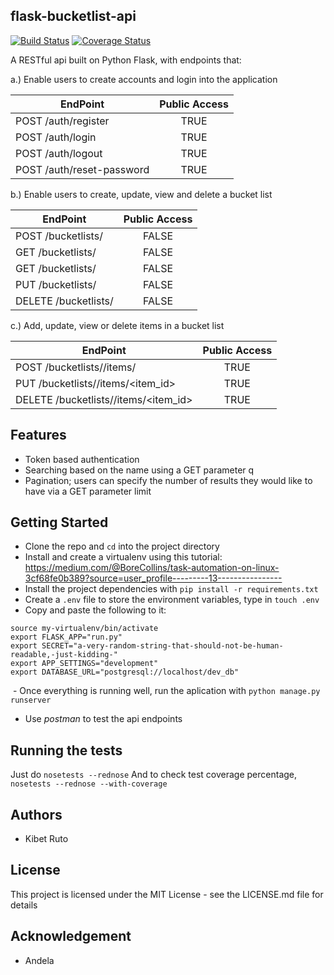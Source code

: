 ## flask-bucketlist-api
[![Build Status](https://travis-ci.org/borenho/flask-bucketlist-api.svg)](https://travis-ci.org/borenho/flask-bucketlist-api)  [![Coverage Status](https://coveralls.io/repos/github/borenho/flask-bucketlist-api/badge.svg)](https://coveralls.io/github/borenho/flask-bucketlist-api)

A RESTful api built on Python Flask, with endpoints that:


a.) Enable users to create accounts and login into the application

| EndPoint                 | Public Access   |
| ------------------------ |:---------------:|
| POST /auth/register      | TRUE            |
| POST /auth/login         | TRUE            |
| POST /auth/logout        | TRUE            |
| POST /auth/reset-password| TRUE            |


b.) Enable users to create, update, view and delete a bucket list

| EndPoint                 | Public Access   |
| ------------------------ |:---------------:|
| POST /bucketlists/      | FALSE            |
| GET /bucketlists/         | FALSE            |
| GET /bucketlists/<id>    | FALSE
| PUT /bucketlists/<id>        | FALSE            |
| DELETE /bucketlists/<id>| FALSE            |


c.) Add, update, view or delete items in a bucket list

| EndPoint                 | Public Access   |
| ------------------------ |:---------------:|
| POST /bucketlists/<id>/items/      | TRUE            |
| PUT /bucketlists/<id>/items/<item_id>         | TRUE            |
| DELETE /bucketlists/<id>/items/<item_id>        | TRUE            |
  
  ## Features
  - Token based authentication
  - Searching based on the name using a GET parameter q
  - Pagination; users can specify the number of results they would like to have via a GET parameter limit
  
  ## Getting Started
  - Clone the repo and `cd` into the project directory
  - Install and create a virtualenv using this tutorial: https://medium.com/@BoreCollins/task-automation-on-linux-3cf68fe0b389?source=user_profile---------13----------------
  - Install the project dependencies with `pip install -r requirements.txt`
  - Create a `.env` file to store the environment variables, type in `touch .env`
  - Copy and paste the following to it:
  ```
  source my-virtualenv/bin/activate
  export FLASK_APP="run.py"
  export SECRET="a-very-random-string-that-should-not-be-human-readable,-just-kidding-"
  export APP_SETTINGS="development"
  export DATABASE_URL="postgresql://localhost/dev_db"
  ```
  
  - Once everything is running well, run the aplication with `python manage.py runserver`
  - Use *postman* to test the api endpoints
  
  ## Running the tests
  Just do `nosetests --rednose`
  And to check test coverage percentage, `nosetests --rednose --with-coverage`
  
  ## Authors
  - Kibet Ruto
  
  ## License

  This project is licensed under the MIT License - see the LICENSE.md file for details
  
  ## Acknowledgement
  - Andela
